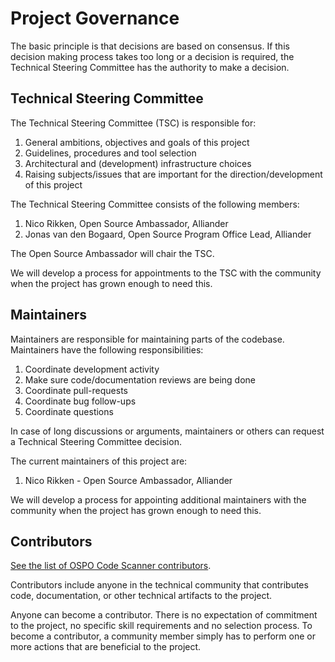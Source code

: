 <!--
SPDX-FileCopyrightText: Alliander N.V.

SPDX-License-Identifier: Apache-2.0
-->

# Project Governance

The basic principle is that decisions are based on consensus.
If this decision making process takes too long or a decision is required, the Technical Steering Committee has the authority to make a decision.

## Technical Steering Committee

The Technical Steering Committee (TSC) is responsible for:

1. General ambitions, objectives and goals of this project
1. Guidelines, procedures and tool selection
1. Architectural and (development) infrastructure choices
1. Raising subjects/issues that are important for the direction/development of this project

The Technical Steering Committee consists of the following members:
1. Nico Rikken, Open Source Ambassador, Alliander
1. Jonas van den Bogaard, Open Source Program Office Lead, Alliander

The Open Source Ambassador will chair the TSC.

We will develop a process for appointments to the TSC with the community when the project has grown enough to need this.

## Maintainers

Maintainers are responsible for maintaining parts of the codebase. Maintainers have the following responsibilities:

1. Coordinate development activity
1. Make sure code/documentation reviews are being done
1. Coordinate pull-requests
1. Coordinate bug follow-ups
1. Coordinate questions

In case of long discussions or arguments, maintainers or others can request a Technical Steering Committee decision.

The current maintainers of this project are:
 1. Nico Rikken - Open Source Ambassador, Alliander

We will develop a process for appointing additional maintainers with the community when the project has grown enough to need this.

## Contributors

[See the list of OSPO Code Scanner contributors](https://github.com/Alliander/ospo-code-scanner/graphs/contributors). 

Contributors include anyone in the technical community that contributes code, documentation, or other technical artifacts to the project.

Anyone can become a contributor.
There is no expectation of commitment to the project, no specific skill requirements and no selection process.
To become a contributor, a community member simply has to perform one or more actions that are beneficial to the project.
